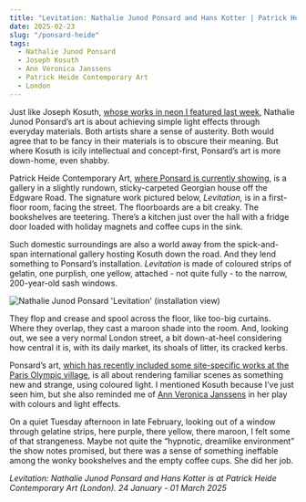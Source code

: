 ```yaml
---
title: "Levitation: Nathalie Junod Ponsard and Hans Kotter | Patrick Heide Contemporary Art"
date: 2025-02-23
slug: "/ponsard-heide"
tags:
  - Nathalie Junod Ponsard
  - Joseph Kosuth
  - Ann Veronica Janssens
  - Patrick Heide Contemporary Art
  - London
---
```


Just like Joseph Kosuth, [whose works in neon I featured last week](https://artangled.com/posts/kosuth-spruth-magers/), Nathalie Junod Ponsard’s art is about achieving simple light effects through everyday materials. Both artists share a sense of austerity. Both would agree that to be fancy in their materials is to obscure their meaning. But where Kosuth is icily intellectual and concept-first, Ponsard’s art is more down-home, even shabby.

Patrick Heide Contemporary Art, [where Ponsard is currently showing](https://www.patrickheide.com/exhibitions/levitation-nathalie-junod-ponsard-and-hans-kotter-london), is a gallery in a slightly rundown, sticky-carpeted Georgian house off the Edgware Road. The signature work pictured below, _Levitation,_ is in a first-floor room, facing the street. The floorboards are a bit creaky. The bookshelves are teetering. There’s a kitchen just over the hall with a fridge door loaded with holiday magnets and coffee cups in the sink.

Such domestic surroundings are also a world away from the spick-and-span international gallery hosting Kosuth down the road. And they lend something to Ponsard’s installation. _Levitation_ is made of coloured strips of gelatin, one purplish, one yellow, attached - not quite fully - to the narrow, 200-year-old sash windows.

![Nathalie Junod Ponsard 'Levitation' (installation view)](/ponsard-heide-1.jpg)

They flop and crease and spool across the floor, like too-big curtains. Where they overlap, they cast a maroon shade into the room. And, looking out, we see a very normal London street, a bit down-at-heel considering how central it is, with its daily market, its shoals of litter, its cracked kerbs.

Ponsard’s art, [which has recently included some site-specific works at the Paris Olympic village](https://nathalie-junodponsard.art/en/), is all about rendering familiar scenes as something new and strange, using coloured light. I mentioned Kosuth because I’ve just seen him, but she also reminded me of [Ann Veronica Janssens](https://artangled.com/tags/ann-veronica-janssens/) in her play with colours and light effects.

On a quiet Tuesday afternoon in late February, looking out of a window through gelatine strips, here purple, there yellow, there maroon, I felt some of that strangeness. Maybe not quite the “hypnotic, dreamlike environment” the show notes promised, but there was a sense of something ineffable among the wonky bookshelves and the empty coffee cups. She did her job.

_Levitation: Nathalie Junod Ponsard and Hans Kotter is at Patrick Heide Contemporary Art (London). 24 January - 01 March 2025_
